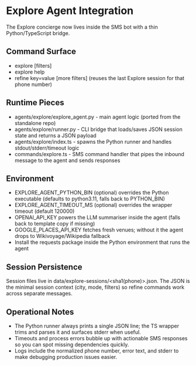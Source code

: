 # Explore Agent Integration

The Explore concierge now lives inside the SMS bot with a thin Python/TypeScript bridge.

## Command Surface
- explore <city> [filters]
- explore help
- refine key=value [more filters] (reuses the last Explore session for that phone number)

## Runtime Pieces
- agents/explore/explore_agent.py - main agent logic (ported from the standalone repo)
- agents/explore/runner.py - CLI bridge that loads/saves JSON session state and returns a JSON payload
- agents/explore/index.ts - spawns the Python runner and handles stdout/stderr/timeout logic
- commands/explore.ts - SMS command handler that pipes the inbound message to the agent and sends responses

## Environment
- EXPLORE_AGENT_PYTHON_BIN (optional) overrides the Python executable (defaults to python3.11, falls back to PYTHON_BIN)
- EXPLORE_AGENT_TIMEOUT_MS (optional) overrides the wrapper timeout (default 120000)
- OPENAI_API_KEY powers the LLM summariser inside the agent (falls back to template copy if missing)
- GOOGLE_PLACES_API_KEY fetches fresh venues; without it the agent drops to Wikivoyage/Wikipedia fallback
- Install the requests package inside the Python environment that runs the agent

## Session Persistence
Session files live in data/explore-sessions/<sha1(phone)>.json. The JSON is the minimal session context (city, mode, filters) so refine commands work across separate messages.

## Operational Notes
- The Python runner always prints a single JSON line; the TS wrapper trims and parses it and surfaces stderr when useful.
- Timeouts and process errors bubble up with actionable SMS responses so you can spot missing dependencies quickly.
- Logs include the normalized phone number, error text, and stderr to make debugging production issues easier.

